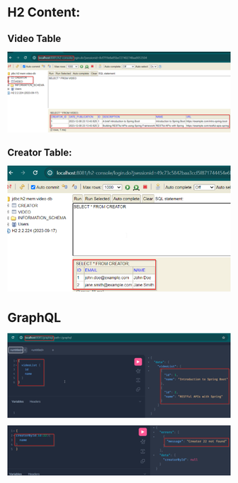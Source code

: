 # H2 Content:
## Video Table
![2023-12-08 23_29_46-H2 Console.png](pics%2F2023-12-08%2023_29_46-H2%20Console.png)

## Creator Table:
![2023-12-08 23_30_47-H2 Console.png](pics%2F2023-12-08%2023_30_47-H2%20Console.png)

# GraphQL

![2023-12-08 23_31_17-GraphiQL.png](pics%2F2023-12-08%2023_31_17-GraphiQL.png)

![2023-12-08 23_32_04-GraphiQL.png](pics%2F2023-12-08%2023_32_04-GraphiQL.png)